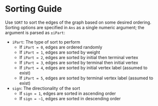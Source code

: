 # Sorting Guide

Use `SORT` to sort the edges of the graph based on some desired ordering. Sorting options are specified in `Ans` as a single numeric argument; the argument is parsed as `±iPart`:

* `iPart`: The type of sort to perform
  * If `iPart = 0`, edges are ordered randomly
  * If `iPart = 1`, edges are sorted by weight
  * If `iPart = 2`, edges are sorted by initial then terminal vertex
  * If `iPart = 3`, edges are sorted by terminal then initial vertex
  * If `iPart = 4`, edges are sorted by initial vertex label (assumed to exist)
  * If `iPart = 5`, edges are sorted by terminal vertex label (assumed to exist)
* `sign`: The directionality of the sort
  * If `sign = 1`, edges are sorted in ascending order
  * If `sign = ~1`, edges are sorted in descending order
